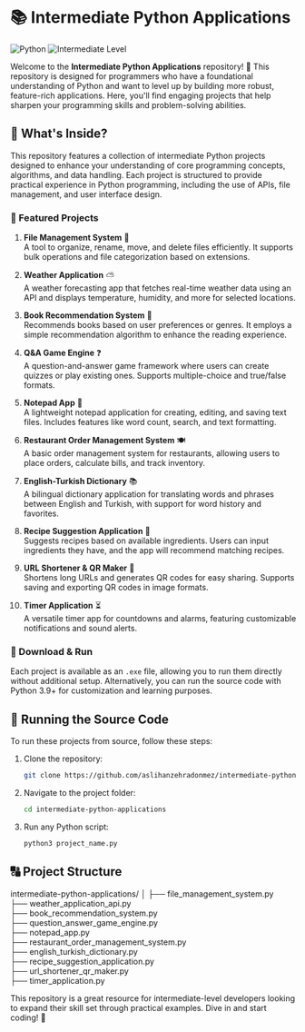 # 📚 Intermediate Python Applications

![Python](https://img.shields.io/badge/Python-3.9%2B-blue.svg) ![Intermediate Level](https://img.shields.io/badge/Intermediate-Level-orange.svg)

Welcome to the **Intermediate Python Applications** repository! 🎉 This repository is designed for programmers who have a foundational understanding of Python and want to level up by building more robust, feature-rich applications. Here, you'll find engaging projects that help sharpen your programming skills and problem-solving abilities.

## 🚀 What's Inside?

This repository features a collection of intermediate Python projects designed to enhance your understanding of core programming concepts, algorithms, and data handling. Each project is structured to provide practical experience in Python programming, including the use of APIs, file management, and user interface design.

### 🌟 Featured Projects

1. **File Management System** 📂  
   A tool to organize, rename, move, and delete files efficiently. It supports bulk operations and file categorization based on extensions.

2. **Weather Application** ⛅  
   A weather forecasting app that fetches real-time weather data using an API and displays temperature, humidity, and more for selected locations.

3. **Book Recommendation System** 📖  
   Recommends books based on user preferences or genres. It employs a simple recommendation algorithm to enhance the reading experience.

4. **Q&A Game Engine** ❓  
   A question-and-answer game framework where users can create quizzes or play existing ones. Supports multiple-choice and true/false formats.

5. **Notepad App** 📝  
   A lightweight notepad application for creating, editing, and saving text files. Includes features like word count, search, and text formatting.

6. **Restaurant Order Management System** 🍽️  
   A basic order management system for restaurants, allowing users to place orders, calculate bills, and track inventory.

7. **English-Turkish Dictionary** 📚  
   A bilingual dictionary application for translating words and phrases between English and Turkish, with support for word history and favorites.

8. **Recipe Suggestion Application** 🍳  
   Suggests recipes based on available ingredients. Users can input ingredients they have, and the app will recommend matching recipes.

9. **URL Shortener & QR Maker** 🔗  
   Shortens long URLs and generates QR codes for easy sharing. Supports saving and exporting QR codes in image formats.

10. **Timer Application** ⏳  
    A versatile timer app for countdowns and alarms, featuring customizable notifications and sound alerts.

### 🔢 Download & Run

Each project is available as an `.exe` file, allowing you to run them directly without additional setup. Alternatively, you can run the source code with Python 3.9+ for customization and learning purposes.

## 🔧 Running the Source Code

To run these projects from source, follow these steps:

1. Clone the repository:
    ```bash
    git clone https://github.com/aslihanzehradonmez/intermediate-python-applications.git
    ```

2. Navigate to the project folder:
    ```bash
    cd intermediate-python-applications
    ```

3. Run any Python script:
    ```bash
    python3 project_name.py
    ```

## 🔠 Project Structure

intermediate-python-applications/
│
├── file_management_system.py  
├── weather_application_api.py  
├── book_recommendation_system.py  
├── question_answer_game_engine.py  
├── notepad_app.py  
├── restaurant_order_management_system.py  
├── english_turkish_dictionary.py  
├── recipe_suggestion_application.py  
├── url_shortener_qr_maker.py  
├── timer_application.py

This repository is a great resource for intermediate-level developers looking to expand their skill set through practical examples. Dive in and start coding! 🚀
